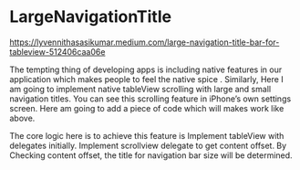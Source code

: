 # LargeNavigationTitle
https://lyvennithasasikumar.medium.com/large-navigation-title-bar-for-tableview-512406caa06e

The tempting thing of developing apps is including native features in our application which makes people to feel the native spice . Similarly, Here I am going to implement native tableView scrolling with large and small navigation titles. You can see this scrolling feature in iPhone’s own settings screen. Here am going to add a piece of code which will makes work like above.

The core logic here is to achieve this feature is
Implement tableView with delegates initially.
Implement scrollview delegate to get content offset.
By Checking content offset, the title for navigation bar size will be determined.
